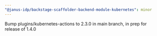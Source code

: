 ```yaml
---
"@janus-idp/backstage-scaffolder-backend-module-kubernetes": minor
---
```


Bump plugins/kubernetes-actions to 2.3.0 in main branch, in prep for release of 1.4.0

